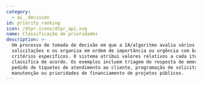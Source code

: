 ```yaml
---
category:
  - ai__decision
id: priority_ranking
icon: /dtpr-icons/dtpr_api.svg
name: Classificação de prioridades
description: >-
  Um processo de tomada de decisão em que a IA/algoritmo avalia vários itens ou
  solicitações e os organiza em ordem de importância ou urgência com base em
  critérios específicos. O sistema atribui valores relativos a cada item e os
  classifica de acordo. Os exemplos incluem triagem de resposta de emergência,
  pedido de tíquetes de atendimento ao cliente, programação de solicitações de
  manutenção ou prioridades de financiamento de projetos públicos.
---
```


